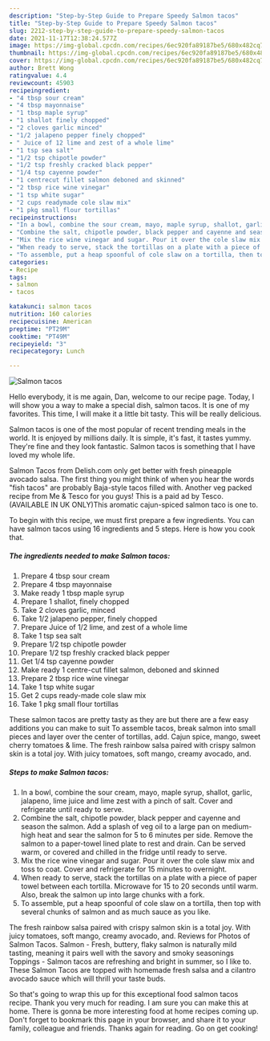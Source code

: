 ```yaml
---
description: "Step-by-Step Guide to Prepare Speedy Salmon tacos"
title: "Step-by-Step Guide to Prepare Speedy Salmon tacos"
slug: 2212-step-by-step-guide-to-prepare-speedy-salmon-tacos
date: 2021-11-17T12:38:24.577Z
image: https://img-global.cpcdn.com/recipes/6ec920fa89187be5/680x482cq70/salmon-tacos-recipe-main-photo.jpg
thumbnail: https://img-global.cpcdn.com/recipes/6ec920fa89187be5/680x482cq70/salmon-tacos-recipe-main-photo.jpg
cover: https://img-global.cpcdn.com/recipes/6ec920fa89187be5/680x482cq70/salmon-tacos-recipe-main-photo.jpg
author: Brett Wong
ratingvalue: 4.4
reviewcount: 45903
recipeingredient:
- "4 tbsp sour cream"
- "4 tbsp mayonnaise"
- "1 tbsp maple syrup"
- "1 shallot finely chopped"
- "2 cloves garlic minced"
- "1/2 jalapeno pepper finely chopped"
- " Juice of 12 lime and zest of a whole lime"
- "1 tsp sea salt"
- "1/2 tsp chipotle powder"
- "1/2 tsp freshly cracked black pepper"
- "1/4 tsp cayenne powder"
- "1 centrecut fillet salmon deboned and skinned"
- "2 tbsp rice wine vinegar"
- "1 tsp white sugar"
- "2 cups readymade cole slaw mix"
- "1 pkg small flour tortillas"
recipeinstructions:
- "In a bowl, combine the sour cream, mayo, maple syrup, shallot, garlic, jalapeno, lime juice and lime zest with a pinch of salt. Cover and refrigerate until ready to serve."
- "Combine the salt, chipotle powder, black pepper and cayenne and season the salmon. Add a splash of veg oil to a large pan on medium-high heat and sear the salmon for 5 to 6 minutes per side. Remove the salmon to a paper-towel lined plate to rest and drain. Can be served warm, or covered and chilled in the fridge until ready to serve."
- "Mix the rice wine vinegar and sugar. Pour it over the cole slaw mix and toss to coat. Cover and refrigerate for 15 minutes to overnight."
- "When ready to serve, stack the tortillas on a plate with a piece of paper towel between each tortilla. Microwave for 15 to 20 seconds until warm. Also, break the salmon up into large chunks with a fork."
- "To assemble, put a heap spoonful of cole slaw on a tortilla, then top with several chunks of salmon and as much sauce as you like."
categories:
- Recipe
tags:
- salmon
- tacos

katakunci: salmon tacos 
nutrition: 160 calories
recipecuisine: American
preptime: "PT29M"
cooktime: "PT49M"
recipeyield: "3"
recipecategory: Lunch

---
```



![Salmon tacos](https://img-global.cpcdn.com/recipes/6ec920fa89187be5/680x482cq70/salmon-tacos-recipe-main-photo.jpg)

Hello everybody, it is me again, Dan, welcome to our recipe page. Today, I will show you a way to make a special dish, salmon tacos. It is one of my favorites. This time, I will make it a little bit tasty. This will be really delicious.

Salmon tacos is one of the most popular of recent trending meals in the world. It is enjoyed by millions daily. It is simple, it's fast, it tastes yummy. They're fine and they look fantastic. Salmon tacos is something that I have loved my whole life.

Salmon Tacos from Delish.com only get better with fresh pineapple avocado salsa. The first thing you might think of when you hear the words "fish tacos" are probably Baja-style tacos filled with. Another veg packed recipe from Me & Tesco for you guys! This is a paid ad by Tesco. (AVAILABLE IN UK ONLY)This aromatic cajun-spiced salmon taco is one to.


To begin with this recipe, we must first prepare a few ingredients. You can have salmon tacos using 16 ingredients and 5 steps. Here is how you cook that.

<!--inarticleads1-->

##### The ingredients needed to make Salmon tacos:

1. Prepare 4 tbsp sour cream
1. Prepare 4 tbsp mayonnaise
1. Make ready 1 tbsp maple syrup
1. Prepare 1 shallot, finely chopped
1. Take 2 cloves garlic, minced
1. Take 1/2 jalapeno pepper, finely chopped
1. Prepare  Juice of 1/2 lime, and zest of a whole lime
1. Take 1 tsp sea salt
1. Prepare 1/2 tsp chipotle powder
1. Prepare 1/2 tsp freshly cracked black pepper
1. Get 1/4 tsp cayenne powder
1. Make ready 1 centre-cut fillet salmon, deboned and skinned
1. Prepare 2 tbsp rice wine vinegar
1. Take 1 tsp white sugar
1. Get 2 cups ready-made cole slaw mix
1. Take 1 pkg small flour tortillas


These salmon tacos are pretty tasty as they are but there are a few easy additions you can make to suit To assemble tacos, break salmon into small pieces and layer over the center of tortillas, add. Cajun spice, mango, sweet cherry tomatoes & lime. The fresh rainbow salsa paired with crispy salmon skin is a total joy. With juicy tomatoes, soft mango, creamy avocado, and. 

<!--inarticleads2-->

##### Steps to make Salmon tacos:

1. In a bowl, combine the sour cream, mayo, maple syrup, shallot, garlic, jalapeno, lime juice and lime zest with a pinch of salt. Cover and refrigerate until ready to serve.
1. Combine the salt, chipotle powder, black pepper and cayenne and season the salmon. Add a splash of veg oil to a large pan on medium-high heat and sear the salmon for 5 to 6 minutes per side. Remove the salmon to a paper-towel lined plate to rest and drain. Can be served warm, or covered and chilled in the fridge until ready to serve.
1. Mix the rice wine vinegar and sugar. Pour it over the cole slaw mix and toss to coat. Cover and refrigerate for 15 minutes to overnight.
1. When ready to serve, stack the tortillas on a plate with a piece of paper towel between each tortilla. Microwave for 15 to 20 seconds until warm. Also, break the salmon up into large chunks with a fork.
1. To assemble, put a heap spoonful of cole slaw on a tortilla, then top with several chunks of salmon and as much sauce as you like.


The fresh rainbow salsa paired with crispy salmon skin is a total joy. With juicy tomatoes, soft mango, creamy avocado, and. Reviews for Photos of Salmon Tacos. Salmon - Fresh, buttery, flaky salmon is naturally mild tasting, meaning it pairs well with the savory and smoky seasonings Toppings - Salmon tacos are refreshing and bright in summer, so I like to. These Salmon Tacos are topped with homemade fresh salsa and a cilantro avocado sauce which will thrill your taste buds. 

So that's going to wrap this up for this exceptional food salmon tacos recipe. Thank you very much for reading. I am sure you can make this at home. There is gonna be more interesting food at home recipes coming up. Don't forget to bookmark this page in your browser, and share it to your family, colleague and friends. Thanks again for reading. Go on get cooking!
